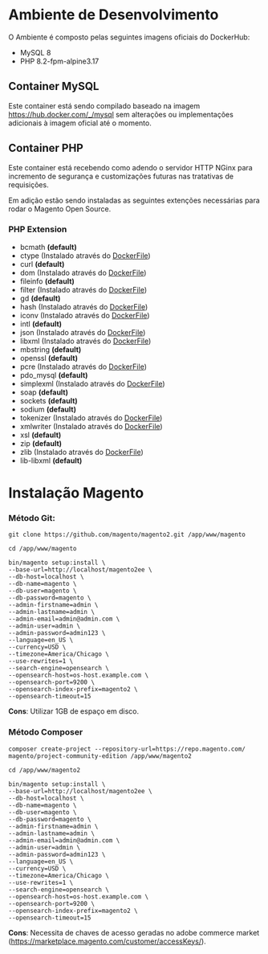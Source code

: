 # Ambiente de Desenvolvimento

O Ambiente é composto pelas seguintes imagens oficiais do DockerHub:
- MySQL 8
- PHP 8.2-fpm-alpine3.17

## Container MySQL
Este container está sendo compilado baseado na imagem https://hub.docker.com/_/mysql sem alterações ou implementações adicionais à imagem oficial até o momento.

## Container PHP
Este container está recebendo como adendo o servidor HTTP NGinx para incremento de segurança e customizações futuras nas tratativas de requisições.

Em adição estão sendo instaladas as seguintes extenções necessárias para rodar o Magento Open Source.

### PHP Extension
- bcmath **(default)**
- ctype (Instalado através do [DockerFile](docker/php/Dockerfile))
- curl **(default)**
- dom (Instalado através do [DockerFile](docker/php/Dockerfile))
- fileinfo **(default)**
- filter (Instalado através do [DockerFile](docker/php/Dockerfile))
- gd **(default)**
- hash (Instalado através do [DockerFile](docker/php/Dockerfile))
- iconv (Instalado através do [DockerFile](docker/php/Dockerfile))
- intl **(default)**
- json (Instalado através do [DockerFile](docker/php/Dockerfile))
- libxml (Instalado através do [DockerFile](docker/php/Dockerfile))
- mbstring **(default)**
- openssl **(default)**
- pcre (Instalado através do [DockerFile](docker/php/Dockerfile))
- pdo_mysql **(default)**
- simplexml (Instalado através do [DockerFile](docker/php/Dockerfile))
- soap **(default)**
- sockets **(default)**
- sodium **(default)**
- tokenizer (Instalado através do [DockerFile](docker/php/Dockerfile))
- xmlwriter (Instalado através do [DockerFile](docker/php/Dockerfile))
- xsl **(default)**
- zip **(default)**
- zlib (Instalado através do [DockerFile](docker/php/Dockerfile))
- lib-libxml **(default)**

# Instalação Magento

### Método Git:
```shell
git clone https://github.com/magento/magento2.git /app/www/magento

cd /app/www/magento

bin/magento setup:install \
--base-url=http://localhost/magento2ee \
--db-host=localhost \
--db-name=magento \
--db-user=magento \
--db-password=magento \
--admin-firstname=admin \
--admin-lastname=admin \
--admin-email=admin@admin.com \
--admin-user=admin \
--admin-password=admin123 \
--language=en_US \
--currency=USD \
--timezone=America/Chicago \
--use-rewrites=1 \
--search-engine=opensearch \
--opensearch-host=os-host.example.com \
--opensearch-port=9200 \
--opensearch-index-prefix=magento2 \
--opensearch-timeout=15

```

**Cons**: Utilizar 1GB de espaço em disco.

### Método Composer
```shell
composer create-project --repository-url=https://repo.magento.com/ magento/project-community-edition /app/www/magento2

cd /app/www/magento2

bin/magento setup:install \
--base-url=http://localhost/magento2ee \
--db-host=localhost \
--db-name=magento \
--db-user=magento \
--db-password=magento \
--admin-firstname=admin \
--admin-lastname=admin \
--admin-email=admin@admin.com \
--admin-user=admin \
--admin-password=admin123 \
--language=en_US \
--currency=USD \
--timezone=America/Chicago \
--use-rewrites=1 \
--search-engine=opensearch \
--opensearch-host=os-host.example.com \
--opensearch-port=9200 \
--opensearch-index-prefix=magento2 \
--opensearch-timeout=15

```

**Cons**: Necessita de chaves de acesso geradas no adobe commerce market (https://marketplace.magento.com/customer/accessKeys/).
